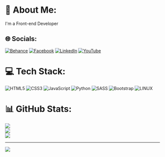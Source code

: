 # 💫 About Me:
I'm a Front-end Developer


## 🌐 Socials:
[![Behance](https://img.shields.io/badge/Behance-1769ff?logo=behance&logoColor=white)](https://behance.net/Behance) [![Facebook](https://img.shields.io/badge/Facebook-%231877F2.svg?logo=Facebook&logoColor=white)](https://facebook.com/Facebook) [![LinkedIn](https://img.shields.io/badge/LinkedIn-%230077B5.svg?logo=linkedin&logoColor=white)](https://linkedin.com/in/LinkedIn) [![YouTube](https://img.shields.io/badge/YouTube-%23FF0000.svg?logo=YouTube&logoColor=white)](https://youtube.com/@Youtube) 

# 💻 Tech Stack:
![HTML5](https://img.shields.io/badge/html5-%23E34F26.svg?style=for-the-badge&logo=html5&logoColor=white) ![CSS3](https://img.shields.io/badge/css3-%231572B6.svg?style=for-the-badge&logo=css3&logoColor=white) ![JavaScript](https://img.shields.io/badge/javascript-%23323330.svg?style=for-the-badge&logo=javascript&logoColor=%23F7DF1E) ![Python](https://img.shields.io/badge/python-3670A0?style=for-the-badge&logo=python&logoColor=ffdd54) ![SASS](https://img.shields.io/badge/SASS-hotpink.svg?style=for-the-badge&logo=SASS&logoColor=white) ![Bootstrap](https://img.shields.io/badge/bootstrap-%23563D7C.svg?style=for-the-badge&logo=bootstrap&logoColor=white) ![LINUX](https://img.shields.io/badge/Linux-FCC624?style=for-the-badge&logo=linux&logoColor=black)
# 📊 GitHub Stats:
![](https://github-readme-stats.vercel.app/api?username=ibrahimk4111&theme=merko&hide_border=true&include_all_commits=true&count_private=true)<br/>
![](https://github-readme-streak-stats.herokuapp.com/?user=ibrahimk4111&theme=merko&hide_border=true)<br/>
![](https://github-readme-stats.vercel.app/api/top-langs/?username=ibrahimk4111&theme=merko&hide_border=true&include_all_commits=true&count_private=true&layout=compact)

---
[![](https://visitcount.itsvg.in/api?id=ibrahimk4111&icon=0&color=0)](https://visitcount.itsvg.in)

<!-- Proudly created with GPRM ( https://gprm.itsvg.in ) -->
